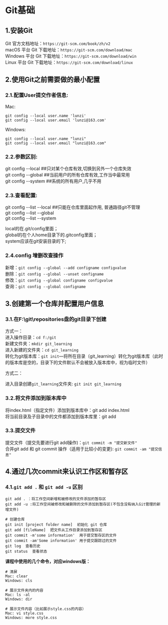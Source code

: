 # Git基础

## 1.安装Git

Git 官方文档地址：`https://git-scm.com/book/zh/v2`  
macOS 平台 Git 下载地址：`https://git-scm.com/download/mac`  
Windows 平台 Git 下载地址：`https://git-scm.com/download/win`  
Linux 平台 Git 下载地址：`https://git-scm.com/download/linux`

## 2.使用Git之前需要做的最小配置

### 2.1.配置User提交作者信息:

Mac:

```
git config --local user.name 'lunzi'
git config --local user.email 'lunzi@163.com'
```

Windows:

```
git config --local user.name "lunzi"
git config --local user.email "lunzi@163.com"
```

### 2.2.参数区别:

git config --local \#\#只对某个仓库有效,切换到另外一个仓库失效  
git config --global \#\#当前用户的所有仓库有效,工作当中最常用  
git config --system \#\#系统的所有用户,几乎不用

### 2.3.查看配置:

git config --list --local \#\#只能在仓库里面起作用, 普通路径git不管理  
git config --list --global  
git config --list --system

local的在.git/config里面；  
global的在个人home目录下的.gitconfig里面；  
system应该在git安装目录的下;

### 2.4.config 增删改查操作

新增：`git config --global --add configname configvalue`  
删除：`git config --global --unset configname`  
修改：`git config --global configname configvalue`  
查询：`git config --global configname`

## 3.创建第一个仓库并配置用户信息

### 3.1.在F:\git\repositories盘的git目录下创建

方式一：  
进入操作目录：`cd f:/git`  
新建文件夹：`mkdir git_learning`  
进入新建的文件夹：`cd git_learning`  
转化为git版本库：`git init`—将所在目录（git\_learning）转化为git版本库（此时的版本库是空的，目录下的文件默认不会被放入版本库中，视为临时文件）

方式二：

进入目录创建`git_learning`文件夹: `git init git_learning`

### 3.2.将文件添加到版本库中

将index.html（指定文件）添加到版本库中：git add index.html  
将当前目录及子目录中的文件都添加到版本库里：git add

### 3.3.提交文件

提交文件（提交先要进行git add操作\)：`git commit -m "提交新文件"`  
合并git add 和 git commit 操作（适用于比较小的变更\): `git commit -am "提交信息"`

## 4.通过几次commit来认识工作区和暂存区

### 4.1.`git add .` 和 `git add -u` 区别

```
git add . ：将工作空间新增和被修改的文件添加的暂存区
git add -u :将工作空间被修改和被删除的文件添加到暂存区(不包含没有纳入Git管理的新增文件)  

# 创建仓库
git init [project folder name]  初始化 git 仓库
git add [fileName]  把文件从工作目录添加到暂存区
git commit -m'some information'  用于提交暂存区的文件
git commit -am'Some information' 用于提交跟踪过的文件
git log  查看历史
git status  查看状态
```

**课程中使用的几个命令，对应windows版：**
```
# 清屏
Mac: clear
Windows: cls

# 展示文件夹内的内容
Mac: ls -al
Windows: dir

# 展示文件内容（比如展示style.css的内容）
Mac: vi style.css
Windows: more style.css
```



